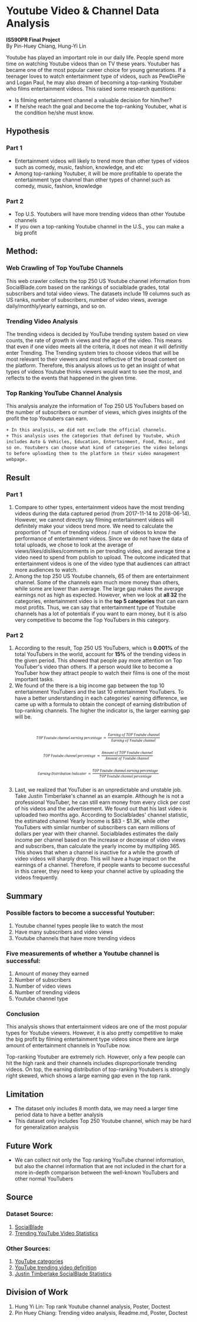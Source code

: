 # Youtube Video & Channel Data Analysis
**IS590PR Final Project**<br>
By Pin-Huey Chiang, Hung-Yi Lin

Youtube has played an important role in our daily life. People spend more time on watching Youtube videos than on TV these years. Youtuber has became one of the most popular career choice for young generations. If a teenager loves to watch entertainment type of videos, such as PewDiePie and Logan Paul, he may also dream of becoming a top-ranking Youtuber who films entertainment videos. This raised some research questions:
* Is filming entertainment channel a valuable decision for him/her?
* If he/she reach the goal and become the top-ranking Youtuber, what is the condition he/she must know.

## Hypothesis
### Part 1
* Entertainment videos will likely to trend more than other types of videos such as comedy, music, fashion, knowledge, and etc
* Among top-ranking Youtuber, it will be more profitable to operate the entertainment type channel than other types of channel such as comedy, music, fashion, knowledge

### Part 2
* Top U.S. Youtubers will have more trending videos than other Youtube channels
* If you own a top-ranking Youtube channel in the U.S., you can make a big profit

## Method:
### Web Crawling of Top YouTube Channels 
This web crawler collects the top 250 US Youtube channel information from SocialBlade.com based on the rankings of socialblade grades, total subscribers and total video views. The datasets include 19 columns such as US ranks, number of subscribers, number of video views, average daily/monthly/yearly earnings, and so on.

### Trending Video Analysis
The trending videos is decided by YouTube trending system based on view counts, the rate of growth in views and the age of the video. This means that even if one video meets all the criteria, it does not mean it will definitly enter Trending. The Trending system tries to choose videos that will be most relevant to their viewers and most reflective of the broad content on the platform. Therefore, this analysis allows us to get an insight of what types of videos Youtube thinks viewers would want to see the most, and reflects to the events that happened in the given time.

### Top Ranking YouTube Channel Analysis
This analysis analyze the information of Top 250 US YouTubers based on the number of subscribers or number of views, which gives insights of the profit the top Youtubers can earn.

    + In this analysis, we did not exclude the official channels.
    + This analysis uses the categories that defined by Youtube, which includes Auto & Vehicles, Education, Entertainment, Food, Music, and so on. Youtubers can choose what kind of categories the video belongs to before uploading them to the platform in their video management webpage.
    

## Result
### Part 1
1. Compare to other types, entertainment videos have the most trending videos during the data captured period (from 2017-11-14 to 2018-06-14). However, we cannot directly say filming entertainment videos will definitely make your videos trend more. We need to calculate the proportion of "num of trending videos / num of videos to know the performance of entertainment videos. Since we do not have the data of total uploads, we chose to look at the average of views/likes/dislikes/comments in per trending video, and average time a video need to spend from publish to upload. The outcome indicated that entertainment videos is one of the video type that audiences can attract more audiences to watch.
2. Among the top 250 US Youtube channels, 65 of them are entertainment channel. Some of the channels earn much more money than others, while some are lower than average. The large gap makes the average earnings not as high as expected. However, when we look at **all 32** the categories, entertainment video is in the **top 5 categories** that can earn most profits. Thus, we can say that entertainment type of Youtube channels has a lot of potentials if you want to earn money, but it is also very competitive to become the Top YouTubers in this category.

### Part 2
1. According to the result, Top 250 US YouTubers, which is **0.001%** of the total YouTubers in the world, account for **15%** of the trending videos in the given period. This showed that people pay more attention on Top YouTuber's video than others. If a person would like to become a YouTuber how they attract people to watch their films is one of the most important tasks. 
2. We found of the there is a big income gap between the top 10 entertainment YouTubers and the last 10 entertainment YouTubers. To have a better understanding in each categories' earning difference, we came up with a formula to obtain the concept of earning distribution of top-ranking channels. The higher the indicator is, the larger earning gap will be. 
<img src="https://github.com/gillian850413/Final_Project/blob/master/image/formula.png" width="600" height="150"/>

3. Last, we realized that YouTuber is an unpredictable and unstable job. Take Justin Timberlake's channel as an example. Although he is not a professional YouTuber, he can still earn money from every click per cost of his videos and the advertisement. We found out that his last video is uploaded two months ago. According to Socialblades' channel statistic, the estimated channel Yearly Income is $83 - $1.3K, while other YouTubers with similar number of subscribers can earn millions of dollars per year with their channel. Socialblades estimates the daily income per channel based on the increase or decrease of video views and subscribers, than calculate the yearly income by multipling 365. This shows that when a channel is inactive for a while the growth of video videos will sharply drop. This will have a huge impact on the earnings of a channel. Therefore, if people wants to become successful in this career, they need to keep your channel active by uploading the videos frequently. 

## Summary
### Possible factors to become a successful Youtuber:
1. Youtube channel types people like to watch the most
2. Have many subscribers and video views 
3. Youtube channels that have more trending videos

### Five measurements of whether a Youtube channel is successful:
1. Amount of money they earned
2. Number of subscribers
3. Number of video views
4. Number of trending videos
5. Youtube channel type

### Conclusion
This analysis shows that entertainment videos are one of the most popular types for Youtube viewers. However, it is also pretty competitive to make the big profit by filming entertainment type videos since there are large amount of entertainment channels in YouTube now.

Top-ranking Youtuber are extremely rich. However, only a few people can hit the high rank and their channels includes disproportionate trending videos. On top, the earning distribution of top-ranking Youtubers is strongly right skewed, which shows a large earning gap even in the top rank.

## Limitation
* The dataset only includes 8 month data, we may need a larger time period data to have a better analysis
* This dataset only includes Top 250 Youtube channel, which may be hard for generalization analysis

## Future Work
* We can collect not only the Top ranking YouTube channel information, but also the channel information that are not included in the chart for a more in-depth comparison between the well-known YouTubers and other normal YouTubers

## Source
### Dataset Source:
1. [SocialBlade](https://socialblade.com)
2. [Trending YouTube Video Statistics](https://www.kaggle.com/datasnaek/youtube-new/kernels)
### Other Sources:
1. [YouTube categories](https://creatoracademy.youtube.com/page/lesson/overview-categories#strategies-zippy-link-2)
2. [YouTube trending video definition](https://support.google.com/youtube/answer/7239739?hl=en)
3. [Justin Timberlake SocialBlade Statistics](https://socialblade.com/youtube/user/justintimberlake)

## Division of Work
1. Hung Yi Lin: Top rank Youtube channel analysis, Poster, Doctest
2. Pin Huey Chiang: Trending video analysis, Readme.md, Poster, Doctest
